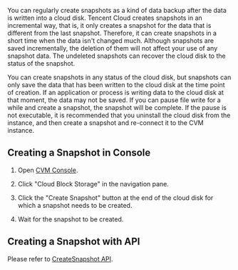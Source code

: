 You can regularly create snapshots as a kind of data backup after the data is written into a cloud disk. Tencent Cloud creates snapshots in an incremental way, that is, it only creates a snapshot for the data that is different from the last snapshot. Therefore, it can create snapshots in a short time when the data isn't changed much. Although snapshots are saved incrementally, the deletion of them will not affect your use of any snapshot data. The undeleted snapshots can recover the cloud disk to the status of the snapshot.

You can create snapshots in any status of the cloud disk, but snapshots can only save the data that has been written to the cloud disk at the time point of creation. If an application or process is writing data to the cloud disk at that moment, the data may not be saved. If you can pause file write for a while and create a snapshot, the snapshot will be complete. If the pause is not executable, it is recommended that you uninstall the cloud disk from the instance, and then create a snapshot and re-connect it to the CVM instance.

## Creating a Snapshot in Console
1) Open [CVM Console](https://console.cloud.tencent.com/cvm/).

2) Click "Cloud Block Storage" in the navigation pane.

3) Click the "Create Snapshot" button at the end of the cloud disk for which a snapshot needs to be created.

4) Wait for the snapshot to be created.

## Creating a Snapshot with API
Please refer to [CreateSnapshot API](https://intl.cloud.tencent.com/doc/api/364/2529).
